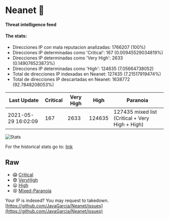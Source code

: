 # Neanet :hocho:
#### Threat intelligence feed
#### The stats:

- Direcciones IP con mala reputacion analizadas: 1766207 (100%)
- Direcciones IP determinadas como 'Critical':  167 (0.00945529034819%)
- Direcciones IP determinadas como 'Very High':  2633 (0.149076523873%)
- Direcciones IP determinadas como 'High':  124635 (7.05664738052)
- Total de direcciones IP indexadas en Neanet:  127435 (7.21517919474%)
- Total de direcciones IP descartadas en Neanet:  1638772 (92.7848208053%)

| Last Update | Critical | Very High | High | Paranoia |
| --- | --- | --- | --- | --- |
| 2021-05-29 16:02:09 | 167 | 2633 | 124635 | 127435 mixed list (Critical + Very High + High)|

![Stats](https://docs.google.com/spreadsheets/d/e/2PACX-1vSnaNMIXVabIpDJjufMlzH7poXnshF3mgd8Is1g9ytUEzVsP5my4Trn8f-xkoLLQ38xpL3HtmUexLo6/pubchart?oid=501124687&format=image)

For the historical stats go to: [link](/stats.csv)
## Raw
- :scream: [Critical](https://raw.githubusercontent.com/JavaGarcia/Neanet/master/blacklists/neanet_critical.txt)
- :fearful: [VeryHigh](https://raw.githubusercontent.com/JavaGarcia/Neanet/master/blacklists/neanet_veryHigh.txtt)
- :frowning: [High](https://raw.githubusercontent.com/JavaGarcia/Neanet/master/blacklists/neanet_high.txt)
- :dizzy_face: [Mixed-Paranoia](https://raw.githubusercontent.com/JavaGarcia/Neanet/master/blacklists/neanet_all.txt)


Your IP is indexed? You may request to takedown. [https://github.com/JavaGarcia/Neanet/issues](https://github.com/JavaGarcia/Neanet/issues)
























































































































































































































































































































































































































































































































































































































































































































































































































































































































































































































































































































































































































































































































































































































































































































































































































































































































































































































































































































































































































































































































































































































































































































































































































































































































































































































































































































































































































































































































































































































































































































































































































































































































































































































































































































































































































































































































































































































































































































































































































































































































































































































































































































































































































































































































































































































































































































































































































































































































































































































































































































































































































































































































































































































































































































































































































































































































































































































































































































































































































































































































































































































































































































































































































































































































































































































































































































































































































































































